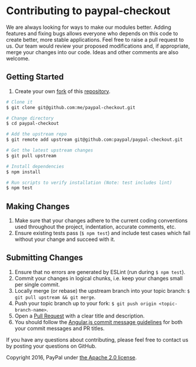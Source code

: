 # Contributing to paypal-checkout

We are always looking for ways to make our modules better. Adding features and fixing bugs allows everyone who depends
on this code to create better, more stable applications.
Feel free to raise a pull request to us. Our team would review your proposed modifications and, if appropriate, merge
your changes into our code. Ideas and other comments are also welcome.

## Getting Started

1. Create your own [fork](https://help.github.com/articles/fork-a-repo) of this [repository](../../fork).

```bash
# Clone it
$ git clone git@github.com:me/paypal-checkout.git

# Change directory
$ cd paypal-checkout

# Add the upstream repo
$ git remote add upstream git@github.com:paypal/paypal-checkout.git

# Get the latest upstream changes
$ git pull upstream

# Install dependencies
$ npm install

# Run scripts to verify installation (Note: test includes lint)
$ npm test
```

## Making Changes

1. Make sure that your changes adhere to the current coding conventions used throughout the project, indentation, accurate comments, etc.
2. Ensure existing tests pass (`$ npm test`) and include test cases which fail without your change and succeed with it.

## Submitting Changes

1. Ensure that no errors are generated by ESLint (run during `$ npm test`).
2. Commit your changes in logical chunks, i.e. keep your changes small per single commit.
3. Locally merge (or rebase) the upstream branch into your topic branch: `$ git pull upstream && git merge`.
4. Push your topic branch up to your fork: `$ git push origin <topic-branch-name>`.
5. Open a [Pull Request](https://help.github.com/articles/using-pull-requests) with a clear title and description.
6. You should follow the [Angular.js commit message guidelines](https://github.com/angular/angular.js/blob/master/DEVELOPERS.md#-git-commit-guidelines) for both your commit messages and PR titles.

If you have any questions about contributing, please feel free to contact us by posting your questions on GitHub.

Copyright 2016, PayPal under [the Apache 2.0 license](LICENSE.txt).

